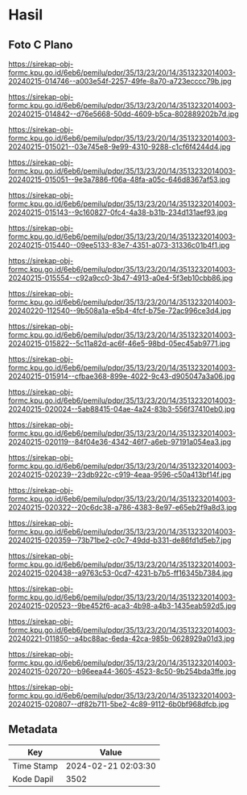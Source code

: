 # Hasil

## Foto C Plano

https://sirekap-obj-formc.kpu.go.id/6eb6/pemilu/pdpr/35/13/23/20/14/3513232014003-20240215-014746--a003e54f-2257-49fe-8a70-a723ecccc79b.jpg

https://sirekap-obj-formc.kpu.go.id/6eb6/pemilu/pdpr/35/13/23/20/14/3513232014003-20240215-014842--d76e5668-50dd-4609-b5ca-802889202b7d.jpg

https://sirekap-obj-formc.kpu.go.id/6eb6/pemilu/pdpr/35/13/23/20/14/3513232014003-20240215-015021--03e745e8-9e99-4310-9288-c1cf6f4244d4.jpg

https://sirekap-obj-formc.kpu.go.id/6eb6/pemilu/pdpr/35/13/23/20/14/3513232014003-20240215-015051--9e3a7886-f06a-48fa-a05c-646d8367af53.jpg

https://sirekap-obj-formc.kpu.go.id/6eb6/pemilu/pdpr/35/13/23/20/14/3513232014003-20240215-015143--9c160827-0fc4-4a38-b31b-234d131aef93.jpg

https://sirekap-obj-formc.kpu.go.id/6eb6/pemilu/pdpr/35/13/23/20/14/3513232014003-20240215-015440--09ee5133-83e7-4351-a073-31336c01b4f1.jpg

https://sirekap-obj-formc.kpu.go.id/6eb6/pemilu/pdpr/35/13/23/20/14/3513232014003-20240215-015554--c92a9cc0-3b47-4913-a0e4-5f3eb10cbb86.jpg

https://sirekap-obj-formc.kpu.go.id/6eb6/pemilu/pdpr/35/13/23/20/14/3513232014003-20240220-112540--9b508a1a-e5b4-4fcf-b75e-72ac996ce3d4.jpg

https://sirekap-obj-formc.kpu.go.id/6eb6/pemilu/pdpr/35/13/23/20/14/3513232014003-20240215-015822--5c11a82d-ac6f-46e5-98bd-05ec45ab9771.jpg

https://sirekap-obj-formc.kpu.go.id/6eb6/pemilu/pdpr/35/13/23/20/14/3513232014003-20240215-015914--cfbae368-899e-4022-9c43-d905047a3a06.jpg

https://sirekap-obj-formc.kpu.go.id/6eb6/pemilu/pdpr/35/13/23/20/14/3513232014003-20240215-020024--5ab88415-04ae-4a24-83b3-556f37410eb0.jpg

https://sirekap-obj-formc.kpu.go.id/6eb6/pemilu/pdpr/35/13/23/20/14/3513232014003-20240215-020119--84f04e36-4342-46f7-a6eb-97191a054ea3.jpg

https://sirekap-obj-formc.kpu.go.id/6eb6/pemilu/pdpr/35/13/23/20/14/3513232014003-20240215-020239--23db922c-c919-4eaa-9596-c50a413bf14f.jpg

https://sirekap-obj-formc.kpu.go.id/6eb6/pemilu/pdpr/35/13/23/20/14/3513232014003-20240215-020322--20c6dc38-a786-4383-8e97-e65eb2f9a8d3.jpg

https://sirekap-obj-formc.kpu.go.id/6eb6/pemilu/pdpr/35/13/23/20/14/3513232014003-20240215-020359--73b71be2-c0c7-49dd-b331-de86fd1d5eb7.jpg

https://sirekap-obj-formc.kpu.go.id/6eb6/pemilu/pdpr/35/13/23/20/14/3513232014003-20240215-020438--a9763c53-0cd7-4231-b7b5-ff16345b7384.jpg

https://sirekap-obj-formc.kpu.go.id/6eb6/pemilu/pdpr/35/13/23/20/14/3513232014003-20240215-020523--9be452f6-aca3-4b98-a4b3-1435eab592d5.jpg

https://sirekap-obj-formc.kpu.go.id/6eb6/pemilu/pdpr/35/13/23/20/14/3513232014003-20240221-011850--a4bc88ac-6eda-42ca-985b-0628929a01d3.jpg

https://sirekap-obj-formc.kpu.go.id/6eb6/pemilu/pdpr/35/13/23/20/14/3513232014003-20240215-020720--b96eea44-3605-4523-8c50-9b254bda3ffe.jpg

https://sirekap-obj-formc.kpu.go.id/6eb6/pemilu/pdpr/35/13/23/20/14/3513232014003-20240215-020807--df82b711-5be2-4c89-9112-6b0bf968dfcb.jpg


## Metadata

| Key        | Value               |
| ---------- | ------------------- |
| Time Stamp | 2024-02-21 02:03:30 |
| Kode Dapil | 3502                |



